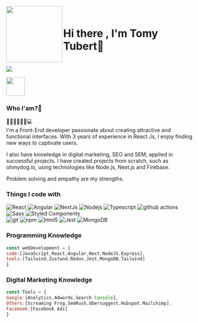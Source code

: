 <header>
  <a href="https://www.linkedin.com/in/tomy-tubert-gonzalez">
    <img width="150" align='left' src="https://media.licdn.com/dms/image/D4D16AQEmmyqDzGmvaQ/profile-displaybackgroundimage-shrink_350_1400/0/1669295679810?e=1727308800&v=beta&t=litkL5WRPTek9GmU3GBNdaI8oLsXpSvbASfmd0aOXeY">
  </a>
</header>

 <h1>Hi there , I'm Tomy Tubert👋</h1>
  <br/>
  <a href="mailto:tomytubert@gmail.com?subject=[GitHub]%20🔥%20Contact&body=Hello%20Tomy%2C%0A%0A..."><img src="https://img.shields.io/badge/e‑mail-D14836.svg?style=for-the-badge&logo=GMail&logoColor=white"/></a>
<!--   <a href="https://instagram.com/tomy.tubert"><img src="https://img.shields.io/badge/instagram-E4405F.svg?style=for-the-badge&logo=instagram&logoColor=white"/></a>
  <a href="https://linkedin.com/in/tomy-tubert-gonzalez"><img src="https://img.shields.io/badge/linkedin-0077B5.svg?style=for-the-badge&logo=linkedin&logoColor=white"/></a> -->
</p>
<p>
<img width=50 height=50 src="https://media.licdn.com/dms/image/D4D03AQEEMTorxyByOA/profile-displayphoto-shrink_800_800/0/1669296309619?e=1727308800&v=beta&t=Bl2JtpbwYmbIeRct4hindvwhRNx_-XfD2Z9FiLP0pQo">
</p>


### Who I'am?🧐

🧜🏼‍♂️🏄🏽‍♂️💻
<br>
I'm a Front-End developer passionate about creating attractive and functional interfaces. With 3 years of experience in React Js, I enjoy finding new ways to captivate users. 

I also have knowledge in digital marketing, SEO and SEM, applied in successful projects. I have created projects from scratch, such as ohmydog.io, using technologies like Node.js, Next.js and Firebase. 

Problem solving and empathy are my strengths.


### Things I code with

<p>
  <img alt="React" src="https://img.shields.io/badge/-React-45b8d8?style=flat-square&logo=react&logoColor=white" />
  <img alt="Angular" src="https://img.shields.io/badge/angular-%23DD0031.svg?style=for-the-badge&logo=angular&logoColor=white" />
  <img alt="NextJs" src="https://img.shields.io/badge/Next-black?style=for-the-badge&logo=next.js&logoColor=white" />
  <img alt="Nodejs" src="https://img.shields.io/badge/-Nodejs-43853d?style=flat-square&logo=Node.js&logoColor=white" />
  <img alt="Typescript" src="https://img.shields.io/badge/typescript-%23007ACC.svg?style=for-the-badge&logo=typescript&logoColor=white" />
<!--   <img alt="Webpack" src="https://img.shields.io/badge/-Webpack-8DD6F9?style=flat-square&logo=webpack&logoColor=white" />  -->
  <img alt="github actions" src="https://img.shields.io/badge/-Github_Actions-2088FF?style=flat-square&logo=github-actions&logoColor=white" />
<!--   <img alt="Heroku" src="https://img.shields.io/badge/-Heroku-430098?style=flat-square&logo=heroku&logoColor=white" />
  <img alt="redux" src="https://img.shields.io/badge/-Redux-764ABC?style=flat-square&logo=redux&logoColor=white" /> -->
  <img alt="Sass" src="https://img.shields.io/badge/-Sass-CC6699?style=flat-square&logo=sass&logoColor=white" />
  <img alt="Styled Components" src="https://img.shields.io/badge/-Styled_Components-db7092?style=flat-square&logo=styled-components&logoColor=white" />
 <br>
  <img alt="git" src="https://img.shields.io/badge/-Git-F05032?style=flat-square&logo=git&logoColor=white" />
  <img alt="npm" src="https://img.shields.io/badge/-NPM-CB3837?style=flat-square&logo=npm&logoColor=white" />
  <img alt="html5" src="https://img.shields.io/badge/-HTML5-E34F26?style=flat-square&logo=html5&logoColor=white" />
  <img alt="Jest" src="https://img.shields.io/badge/-jest-%23C21325?style=for-the-badge&logo=jest&logoColor=white" />
<!--   <img alt="Prettier" src="https://img.shields.io/badge/-Prettier-F7B93E?style=flat-square&logo=prettier&logoColor=white" />
  <img alt="Tailwind" src="https://img.shields.io/badge/tailwindcss-%2338B2AC.svg?style=for-the-badge&logo=tailwind-css&logoColor=white" /> -->
  <img alt="MongoDB" src="https://img.shields.io/badge/-MongoDB-13aa52?style=flat-square&logo=mongodb&logoColor=white" />
  
</p>

### Programming Knowledge

```js
const webDevelopment = {
code:[JavaScript,React,Angular,Next,NodeJS,Express],
tools:[Tailwind,Zustand,Redux,Jest,MongoDB,Tailwind]
}
```

### Digital Marketing Knowledge

```js
const Tools = {
Google:[Analytics,Adwords,Search Console],
Others:[Screaming Frog,SemRush,Ubersuggest,Hubspot,Mailchimp],
Facebook:[Facebook Ads]
}
```
